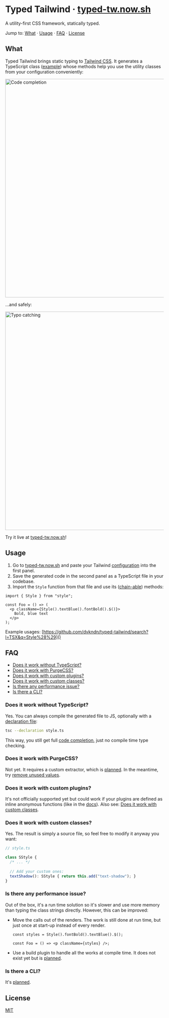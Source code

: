 # Typed Tailwind · [typed-tw.now.sh](https://typed-tw.now.sh)

A utility-first CSS framework, statically typed.

Jump to: [What](#what) · [Usage](#usage) · [FAQ](#faq) · [License](#license)

## What

Typed Tailwind brings static typing to [Tailwind CSS](https://tailwindcss.com). It generates a TypeScript class ([example](https://github.com/dvkndn/typed-tailwind/blob/master/src/style/index.ts)) whose methods help you use the utility classes from your configuration conveniently:

<img width="693" alt="Code completion" src="https://user-images.githubusercontent.com/5953369/66266440-535a5480-e84f-11e9-9640-eeee65039886.png">

…and safely:

<img width="693" alt="Typo catching" src="https://user-images.githubusercontent.com/5953369/66266428-2017c580-e84f-11e9-990a-a9ed02b857ad.png">


Try it live at [typed-tw.now.sh](https://typed-tw.now.sh)!

## Usage

1. Go to [typed-tw.now.sh](https://typed-tw.now.sh) and paste your Tailwind [configuration](https://tailwindcss.com/docs/configuration) into the first panel.
2. Save the generated code in the second panel as a TypeScript file in your codebase.
3. Import the `Style` function from that file and use its ([chain-able](https://en.wikipedia.org/wiki/Method_chaining)) methods:

```tsx
import { Style } from "style";

const Foo = () => (
  <p className={Style().textBlue().fontBold().$()}>
    Bold, blue text
  </p>
);
```

Example usages: [https://github.com/dvkndn/typed-tailwind/search?l=TSX&q=Style%28%29]()

## FAQ

+ [Does it work without TypeScript?](#does-it-work-without-typescript)
+ [Does it work with PurgeCSS?](#does-it-work-with-purgecss)
+ [Does it work with custom plugins?](#does-it-work-with-custom-plugins)
+ [Does it work with custom classes?](#does-it-work-with-custom-classes)
+ [Is there any performance issue?](#is-there-any-performance-issue)
+ [Is there a CLI?](#is-there-a-cli)

### Does it work without TypeScript?

Yes. You can always compile the generated file to JS, optionally with a [declaration file](https://www.typescriptlang.org/docs/handbook/declaration-files/introduction.html):

```sh
tsc --declaration style.ts
```

This way, you still get full [code completion](https://code.visualstudio.com/docs/editor/intellisense), just no compile time type checking.

### Does it work with PurgeCSS?

Not yet. It requires a custom extractor, which is [planned](https://github.com/dvkndn/typed-tailwind/issues/2). In the meantime, try [remove unused values](https://tailwindcss.com/docs/controlling-file-size#removing-unused-theme-values).

### Does it work with custom plugins?

It's not officially supported yet but could work if your plugins are defined as inline anonymous functions (like in the [docs](https://tailwindcss.com/docs/plugins)). Also see: [Does it work with custom classes](#oes-it-work-with-custom-classes).

### Does it work with custom classes?

Yes. The result is simply a source file, so feel free to modify it anyway you want:

```typescript
// style.ts

class SStyle {
  /* ... */
  
  // Add your custom ones:
  textShadow(): SStyle { return this.add("text-shadow"); }
}
```

### Is there any performance issue?

Out of the box, it's a run time solution so it's slower and use more memory than typing the class strings directly. However, this can be improved:

- Move the calls out of the renders. The work is still done at run time, but just once at start-up instead of every render.

    ```tsx
    const styles = Style().fontBold().textBlue().$();
    
    const Foo = () => <p className={styles} />;
    ```
- Use a build plugin to handle all the works at compile time. It does not exist yet but is [planned](https://github.com/dvkndn/typed-tailwind/issues/1).

### Is there a CLI?

It's [planned](https://github.com/dvkndn/typed-tailwind/issues/3).

## License
[MIT](https://choosealicense.com/licenses/mit/)
